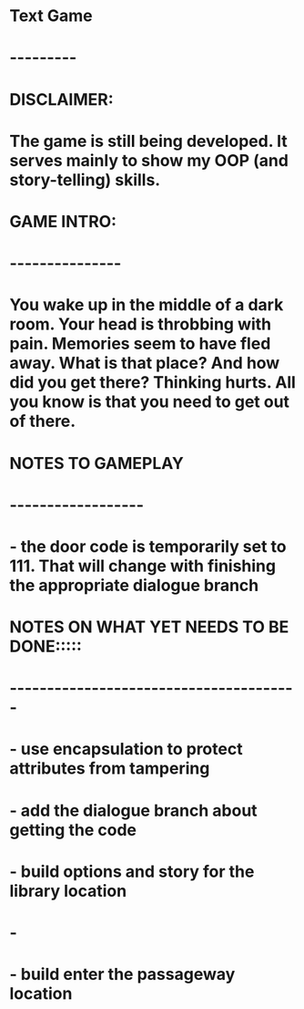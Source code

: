 # Text Game
# ---------
#
# DISCLAIMER:
# The game is still being developed. It serves mainly to show my OOP (and story-telling) skills. 
#
# GAME INTRO:
# ---------------
# You wake up in the middle of a dark room. Your head is throbbing with pain. Memories seem to have fled away. What is that place? And how did you get there? Thinking hurts. All you know is that you need to get out of there.
#
# NOTES TO GAMEPLAY
# ------------------
# - the door code is temporarily set to 111. That will change with finishing the appropriate dialogue branch
#
# NOTES ON WHAT YET NEEDS TO BE DONE:::::
# ---------------------------------------
# 
# - use encapsulation to protect attributes from tampering
# - add the dialogue branch about getting the code 
# - build options and story for the library location
# - 
# - build enter the passageway location
# 
# 
# 
# 
# 
#
#
#
#
# 

